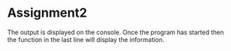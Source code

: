 # Assignment2
The output is displayed on the console. Once the program has started then the function in the last line will display the information.
